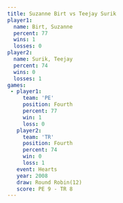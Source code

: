 ```yaml
---
title: Suzanne Birt vs Teejay Surik
player1:             
  name: Birt, Suzanne
  percent: 77        
  wins: 1            
  losses: 0          
player2:             
  name: Surik, Teejay
  percent: 74        
  wins: 0            
  losses: 1          
games:
 - player1:          
     team: 'PE'      
     position: Fourth
     percent: 77     
     win: 1          
     loss: 0         
   player2:          
     team: 'TR'      
     position: Fourth
     percent: 74     
     win: 0          
     loss: 1         
   event: Hearts        
   year: 2008           
   draw: Round Robin(12)
   score: PE 9 - TR 8   
---
```

